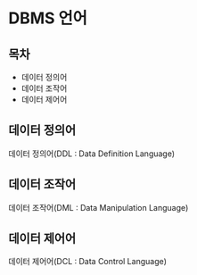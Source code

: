 # DBMS 언어



## 목차

- 데이터 정의어
- 데이터 조작어
- 데이터 제어어



## 데이터 정의어

데이터 정의어(DDL : Data Definition Language)



## 데이터 조작어

데이터 조작어(DML : Data Manipulation Language)



## 데이터 제어어

데이터 제어어(DCL : Data Control Language)